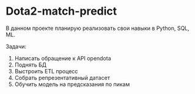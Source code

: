 # Dota2-match-predict
В данном проекте планирую реализовать свои навыки в Python, SQL, ML.

Задачи:
1. Написать обращение к API opendota
2. Поднять БД
3. Выстроить ETL процесс
4. Собрать репрезентативный датасет
5. Обучить модель на предсказания по пикам
